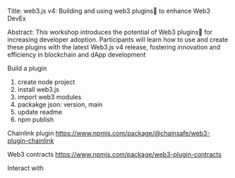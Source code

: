 Title: web3.js v4: Building and using web3 plugins🧩 to enhance Web3 DevEx

Abstract: This workshop introduces the potential of Web3 plugins🧩 for increasing developer adoption. Participants will learn how to use and create these plugins with the latest Web3.js v4 release, fostering innovation and efficiency in blockchain and dApp development

Build a plugin

1. create node project
2. install web3.js
3. import web3 modules
4. packakge json: version, main
5. update readme
6. npm publish

Chainlink plugin
https://www.npmjs.com/package/@chainsafe/web3-plugin-chainlink

Web3 contracts
https://www.npmjs.com/package/web3-plugin-contracts

Interact with
